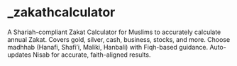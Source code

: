 # _zakathcalculator
A Shariah-compliant Zakat Calculator for Muslims to accurately calculate annual Zakat. Covers gold, silver, cash, business, stocks, and more. Choose madhhab (Hanafi, Shafi’i, Maliki, Hanbali) with Fiqh-based guidance. Auto-updates Nisab for accurate, faith-aligned results.

